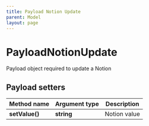 ```yaml
---
title: Payload Notion Update
parent: Model
layout: page
---
```


# PayloadNotionUpdate

Payload object required to update a Notion

## Payload setters

Method name | Argument type | Description
------------ | ------------- | -------------
**setValue()** | **string** | Notion value

